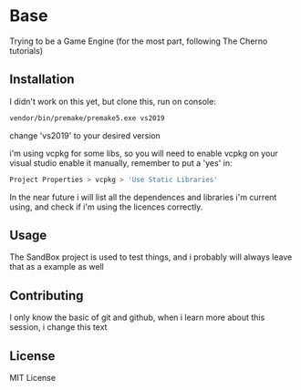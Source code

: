 # Base

Trying to be a Game Engine 
(for the most part, following The Cherno tutorials)

## Installation

I didn't work on this yet, but clone this, run on console:

```bash
vendor/bin/premake/premake5.exe vs2019
```

change 'vs2019' to your desired version

i'm using vcpkg for some libs, so you will need to enable vcpkg on your visual studio enable it manually, remember to put a 'yes' in:

```bash
Project Properties > vcpkg > 'Use Static Libraries'
```
In the near future i will list all the dependences and libraries i'm current using, and check if i'm using the licences correctly.

## Usage

The SandBox project is used to test things, and i probably will always leave that as a example as well

## Contributing
I only know the basic of git and github, when i learn more about this session, i change this text

## License
MIT License